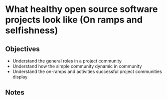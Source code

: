 # What healthy open source software projects look like (On ramps and selfishness)

## Objectives
* Understand the general roles in a project community
* Understand how the simple community dynamic in community
* Understand the on-ramps and activities successful project communities display

## Notes


